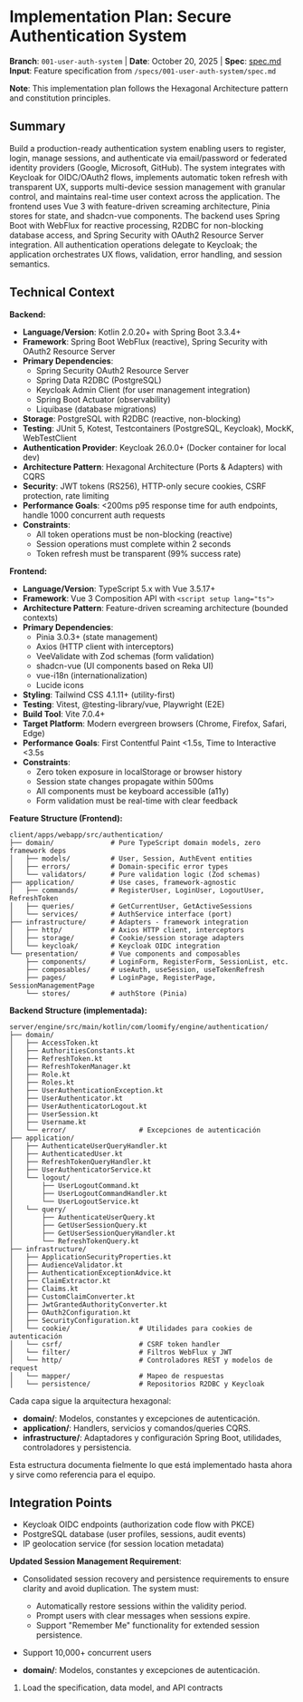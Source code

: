 # Implementation Plan: Secure Authentication System

**Branch**: `001-user-auth-system` | **Date**: October 20, 2025 | **Spec**: [spec.md](./spec.md)
**Input**: Feature specification from `/specs/001-user-auth-system/spec.md`

**Note**: This implementation plan follows the Hexagonal Architecture pattern and constitution principles.

## Summary

Build a production-ready authentication system enabling users to register, login, manage sessions, and authenticate via email/password or federated identity providers (Google, Microsoft, GitHub). The system integrates with Keycloak for OIDC/OAuth2 flows, implements automatic token refresh with transparent UX, supports multi-device session management with granular control, and maintains real-time user context across the application. The frontend uses Vue 3 with feature-driven screaming architecture, Pinia stores for state, and shadcn-vue components. The backend uses Spring Boot with WebFlux for reactive processing, R2DBC for non-blocking database access, and Spring Security with OAuth2 Resource Server integration. All authentication operations delegate to Keycloak; the application orchestrates UX flows, validation, error handling, and session semantics.

## Technical Context

**Backend:**

- **Language/Version**: Kotlin 2.0.20+ with Spring Boot 3.3.4+
- **Framework**: Spring Boot WebFlux (reactive), Spring Security with OAuth2 Resource Server
- **Primary Dependencies**:
  - Spring Security OAuth2 Resource Server
  - Spring Data R2DBC (PostgreSQL)
  - Keycloak Admin Client (for user management integration)
  - Spring Boot Actuator (observability)
  - Liquibase (database migrations)
- **Storage**: PostgreSQL with R2DBC (reactive, non-blocking)
- **Testing**: JUnit 5, Kotest, Testcontainers (PostgreSQL, Keycloak), MockK, WebTestClient
- **Authentication Provider**: Keycloak 26.0.0+ (Docker container for local dev)
- **Architecture Pattern**: Hexagonal Architecture (Ports & Adapters) with CQRS
- **Security**: JWT tokens (RS256), HTTP-only secure cookies, CSRF protection, rate limiting
- **Performance Goals**: <200ms p95 response time for auth endpoints, handle 1000 concurrent auth requests
- **Constraints**:
  - All token operations must be non-blocking (reactive)
  - Session operations must complete within 2 seconds
  - Token refresh must be transparent (99% success rate)

**Frontend:**

- **Language/Version**: TypeScript 5.x with Vue 3.5.17+
- **Framework**: Vue 3 Composition API with `<script setup lang="ts">`
- **Architecture Pattern**: Feature-driven screaming architecture (bounded contexts)
- **Primary Dependencies**:
  - Pinia 3.0.3+ (state management)
  - Axios (HTTP client with interceptors)
  - VeeValidate with Zod schemas (form validation)
  - shadcn-vue (UI components based on Reka UI)
  - vue-i18n (internationalization)
  - Lucide icons
- **Styling**: Tailwind CSS 4.1.11+ (utility-first)
- **Testing**: Vitest, @testing-library/vue, Playwright (E2E)
- **Build Tool**: Vite 7.0.4+
- **Target Platform**: Modern evergreen browsers (Chrome, Firefox, Safari, Edge)
- **Performance Goals**: First Contentful Paint <1.5s, Time to Interactive <3.5s
- **Constraints**:
  - Zero token exposure in localStorage or browser history
  - Session state changes propagate within 500ms
  - All components must be keyboard accessible (a11y)
  - Form validation must be real-time with clear feedback

**Feature Structure (Frontend):**

```
client/apps/webapp/src/authentication/
├── domain/              # Pure TypeScript domain models, zero framework deps
│   ├── models/          # User, Session, AuthEvent entities
│   ├── errors/          # Domain-specific error types
│   └── validators/      # Pure validation logic (Zod schemas)
├── application/         # Use cases, framework-agnostic
│   ├── commands/        # RegisterUser, LoginUser, LogoutUser, RefreshToken
│   ├── queries/         # GetCurrentUser, GetActiveSessions
│   └── services/        # AuthService interface (port)
├── infrastructure/      # Adapters - framework integration
│   ├── http/            # Axios HTTP client, interceptors
│   ├── storage/         # Cookie/session storage adapters
│   └── keycloak/        # Keycloak OIDC integration
└── presentation/        # Vue components and composables
    ├── components/      # LoginForm, RegisterForm, SessionList, etc.
    ├── composables/     # useAuth, useSession, useTokenRefresh
    ├── pages/           # LoginPage, RegisterPage, SessionManagementPage
    └── stores/          # authStore (Pinia)
```

**Backend Structure (implementada):**

```
server/engine/src/main/kotlin/com/loomify/engine/authentication/
├── domain/
│   ├── AccessToken.kt
│   ├── AuthoritiesConstants.kt
│   ├── RefreshToken.kt
│   ├── RefreshTokenManager.kt
│   ├── Role.kt
│   ├── Roles.kt
│   ├── UserAuthenticationException.kt
│   ├── UserAuthenticator.kt
│   ├── UserAuthenticatorLogout.kt
│   ├── UserSession.kt
│   ├── Username.kt
│   └── error/                  # Excepciones de autenticación
├── application/
│   ├── AuthenticateUserQueryHandler.kt
│   ├── AuthenticatedUser.kt
│   ├── RefreshTokenQueryHandler.kt
│   ├── UserAuthenticatorService.kt
│   └── logout/
│       ├── UserLogoutCommand.kt
│       ├── UserLogoutCommandHandler.kt
│       └── UserLogoutService.kt
│   └── query/
│       ├── AuthenticateUserQuery.kt
│       ├── GetUserSessionQuery.kt
│       ├── GetUserSessionQueryHandler.kt
│       └── RefreshTokenQuery.kt
├── infrastructure/
│   ├── ApplicationSecurityProperties.kt
│   ├── AudienceValidator.kt
│   ├── AuthenticationExceptionAdvice.kt
│   ├── ClaimExtractor.kt
│   ├── Claims.kt
│   ├── CustomClaimConverter.kt
│   ├── JwtGrantedAuthorityConverter.kt
│   ├── OAuth2Configuration.kt
│   ├── SecurityConfiguration.kt
│   └── cookie/                 # Utilidades para cookies de autenticación
│   └── csrf/                   # CSRF token handler
│   └── filter/                 # Filtros WebFlux y JWT
│   └── http/                   # Controladores REST y modelos de request
│   └── mapper/                 # Mapeo de respuestas
│   └── persistence/            # Repositorios R2DBC y Keycloak
```

Cada capa sigue la arquitectura hexagonal:

- **domain/**: Modelos, constantes y excepciones de autenticación.
- **application/**: Handlers, servicios y comandos/queries CQRS.
- **infrastructure/**: Adaptadores y configuración Spring Boot, utilidades, controladores y persistencia.

Esta estructura documenta fielmente lo que está implementado hasta ahora y sirve como referencia para el equipo.

## Integration Points

- Keycloak OIDC endpoints (authorization code flow with PKCE)
- PostgreSQL database (user profiles, sessions, audit events)
- IP geolocation service (for session location metadata)

**Updated Session Management Requirement**:

- Consolidated session recovery and persistence requirements to ensure clarity and avoid duplication. The system must:

  - Automatically restore sessions within the validity period.
  - Prompt users with clear messages when sessions expire.
  - Support "Remember Me" functionality for extended session persistence.

- Support 10,000+ concurrent users

- **domain/**: Modelos, constantes y excepciones de autenticación.

1. Load the specification, data model, and API contracts
